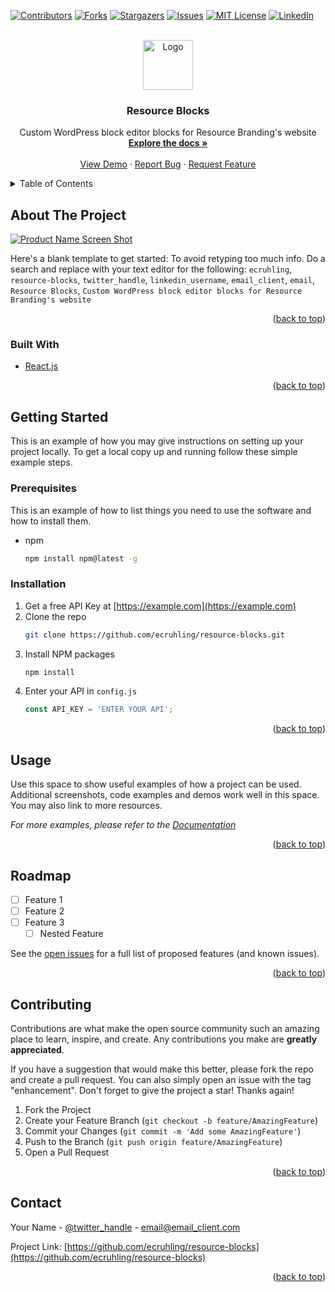 <div id="top"></div>

<!-- PROJECT SHIELDS -->
[![Contributors][contributors-shield]][contributors-url]
[![Forks][forks-shield]][forks-url]
[![Stargazers][stars-shield]][stars-url]
[![Issues][issues-shield]][issues-url]
[![MIT License][license-shield]][license-url]
[![LinkedIn][linkedin-shield]][linkedin-url]



<!-- PROJECT LOGO -->
<br />
<div align="center">
  <a href="https://github.com/ecruhling/resource-blocks">
    <img src="images/logo.png" alt="Logo" width="80" height="80">
  </a>

<h3 align="center">Resource Blocks</h3>

  <p align="center">
    Custom WordPress block editor blocks for Resource Branding's website
    <br />
    <a href="https://github.com/ecruhling/resource-blocks"><strong>Explore the docs »</strong></a>
    <br />
    <br />
    <a href="https://github.com/ecruhling/resource-blocks">View Demo</a>
    ·
    <a href="https://github.com/ecruhling/resource-blocks/issues">Report Bug</a>
    ·
    <a href="https://github.com/ecruhling/resource-blocks/issues">Request Feature</a>
  </p>
</div>



<!-- TABLE OF CONTENTS -->
<details>
  <summary>Table of Contents</summary>
  <ol>
    <li>
      <a href="#about-the-project">About The Project</a>
      <ul>
        <li><a href="#built-with">Built With</a></li>
      </ul>
    </li>
    <li>
      <a href="#getting-started">Getting Started</a>
      <ul>
        <li><a href="#prerequisites">Prerequisites</a></li>
        <li><a href="#installation">Installation</a></li>
      </ul>
    </li>
    <li><a href="#usage">Usage</a></li>
    <li><a href="#roadmap">Roadmap</a></li>
    <li><a href="#contributing">Contributing</a></li>
    <li><a href="#license">License</a></li>
    <li><a href="#contact">Contact</a></li>
    <li><a href="#acknowledgments">Acknowledgments</a></li>
  </ol>
</details>



<!-- ABOUT THE PROJECT -->
## About The Project

[![Product Name Screen Shot][product-screenshot]](https://example.com)

Here's a blank template to get started: To avoid retyping too much info. Do a search and replace with your text editor for the following: `ecruhling`, `resource-blocks`, `twitter_handle`, `linkedin_username`, `email_client`, `email`, `Resource Blocks`, `Custom WordPress block editor blocks for Resource Branding's website`

<p align="right">(<a href="#top">back to top</a>)</p>



### Built With

* [React.js](https://reactjs.org/)

<p align="right">(<a href="#top">back to top</a>)</p>



<!-- GETTING STARTED -->
## Getting Started

This is an example of how you may give instructions on setting up your project locally.
To get a local copy up and running follow these simple example steps.

### Prerequisites

This is an example of how to list things you need to use the software and how to install them.
* npm
  ```sh
  npm install npm@latest -g
  ```

### Installation

1. Get a free API Key at [https://example.com](https://example.com)
2. Clone the repo
   ```sh
   git clone https://github.com/ecruhling/resource-blocks.git
   ```
3. Install NPM packages
   ```sh
   npm install
   ```
4. Enter your API in `config.js`
   ```js
   const API_KEY = 'ENTER YOUR API';
   ```

<p align="right">(<a href="#top">back to top</a>)</p>



<!-- USAGE EXAMPLES -->
## Usage

Use this space to show useful examples of how a project can be used. Additional screenshots, code examples and demos work well in this space. You may also link to more resources.

_For more examples, please refer to the [Documentation](https://example.com)_

<p align="right">(<a href="#top">back to top</a>)</p>



<!-- ROADMAP -->
## Roadmap

- [ ] Feature 1
- [ ] Feature 2
- [ ] Feature 3
	- [ ] Nested Feature

See the [open issues](https://github.com/ecruhling/resource-blocks/issues) for a full list of proposed features (and known issues).

<p align="right">(<a href="#top">back to top</a>)</p>



<!-- CONTRIBUTING -->
## Contributing

Contributions are what make the open source community such an amazing place to learn, inspire, and create. Any contributions you make are **greatly appreciated**.

If you have a suggestion that would make this better, please fork the repo and create a pull request. You can also simply open an issue with the tag "enhancement".
Don't forget to give the project a star! Thanks again!

1. Fork the Project
2. Create your Feature Branch (`git checkout -b feature/AmazingFeature`)
3. Commit your Changes (`git commit -m 'Add some AmazingFeature'`)
4. Push to the Branch (`git push origin feature/AmazingFeature`)
5. Open a Pull Request

<p align="right">(<a href="#top">back to top</a>)</p>



<!-- CONTACT -->
## Contact

Your Name - [@twitter_handle](https://twitter.com/twitter_handle) - email@email_client.com

Project Link: [https://github.com/ecruhling/resource-blocks](https://github.com/ecruhling/resource-blocks)



<p align="right">(<a href="#top">back to top</a>)</p>



<!-- MARKDOWN LINKS & IMAGES -->
<!-- https://www.markdownguide.org/basic-syntax/#reference-style-links -->
[contributors-shield]: https://img.shields.io/github/contributors/ecruhling/resource-blocks.svg?style=for-the-badge
[contributors-url]: https://github.com/ecruhling/resource-blocks/graphs/contributors
[forks-shield]: https://img.shields.io/github/forks/ecruhling/resource-blocks.svg?style=for-the-badge
[forks-url]: https://github.com/ecruhling/resource-blocks/network/members
[stars-shield]: https://img.shields.io/github/stars/ecruhling/resource-blocks.svg?style=for-the-badge
[stars-url]: https://github.com/ecruhling/resource-blocks/stargazers
[issues-shield]: https://img.shields.io/github/issues/ecruhling/resource-blocks.svg?style=for-the-badge
[issues-url]: https://github.com/ecruhling/resource-blocks/issues
[license-shield]: https://img.shields.io/github/license/ecruhling/resource-blocks.svg?style=for-the-badge
[license-url]: https://github.com/ecruhling/resource-blocks/blob/master/LICENSE.txt
[linkedin-shield]: https://img.shields.io/badge/-LinkedIn-black.svg?style=for-the-badge&logo=linkedin&colorB=555
[linkedin-url]: https://linkedin.com/in/erik-rühling-1a452138
[product-screenshot]: images/screenshot.png
